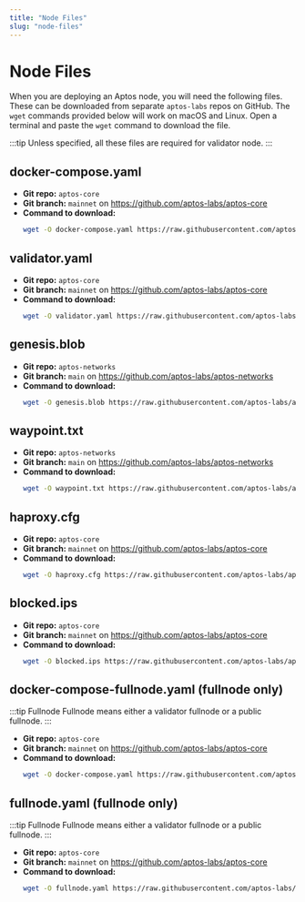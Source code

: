 ```yaml
---
title: "Node Files"
slug: "node-files"
---
```


# Node Files

When you are deploying an Aptos node, you will need the following files. These can be downloaded from separate `aptos-labs` repos on GitHub. The `wget` commands provided below will work on macOS and Linux. Open a terminal and paste the `wget` command to download the file. 

:::tip Unless specified, all these files are required for validator node.
:::

## docker-compose.yaml

- **Git repo:** `aptos-core`
- **Git branch:** `mainnet` on https://github.com/aptos-labs/aptos-core
- **Command to download:**
    ```bash
    wget -O docker-compose.yaml https://raw.githubusercontent.com/aptos-labs/aptos-core/mainnet/docker/compose/aptos-node/docker-compose.yaml
    ```

## validator.yaml

- **Git repo:** `aptos-core`
- **Git branch:** `mainnet` on https://github.com/aptos-labs/aptos-core
- **Command to download:**
  ```bash
  wget -O validator.yaml https://raw.githubusercontent.com/aptos-labs/aptos-core/mainnet/docker/compose/aptos-node/validator.yaml
  ```

## genesis.blob 

- **Git repo:** `aptos-networks`
- **Git branch:** `main` on https://github.com/aptos-labs/aptos-networks
- **Command to download:**
  ```bash
  wget -O genesis.blob https://raw.githubusercontent.com/aptos-labs/aptos-networks/main/premainnet/genesis.blob
  ```

## waypoint.txt

- **Git repo:** `aptos-networks`
- **Git branch:** `main` on https://github.com/aptos-labs/aptos-networks
- **Command to download:**
  ```bash
  wget -O waypoint.txt https://raw.githubusercontent.com/aptos-labs/aptos-networks/main/premainnet/waypoint.txt
  ```

## haproxy.cfg

- **Git repo:** `aptos-core`
- **Git branch:** `mainnet` on https://github.com/aptos-labs/aptos-core
- **Command to download:**
  ```bash
  wget -O haproxy.cfg https://raw.githubusercontent.com/aptos-labs/aptos-core/mainnet/docker/compose/aptos-node/haproxy.cfg
  ```

## blocked.ips 

- **Git repo:** `aptos-core`
- **Git branch:** `mainnet` on https://github.com/aptos-labs/aptos-core
- **Command to download:**
  ```bash
  wget -O blocked.ips https://raw.githubusercontent.com/aptos-labs/aptos-core/mainnet/docker/compose/aptos-node/blocked.ips
  ```

## docker-compose-fullnode.yaml (fullnode only)

:::tip Fullnode 
Fullnode means either a validator fullnode or a public fullnode.
:::

- **Git repo:** `aptos-core`
- **Git branch:** `mainnet` on https://github.com/aptos-labs/aptos-core
- **Command to download:**
  ```bash
  wget -O docker-compose.yaml https://raw.githubusercontent.com/aptos-labs/aptos-core/mainnet/docker/compose/aptos-node/docker-compose-fullnode.yaml
  ```

## fullnode.yaml (fullnode only)

:::tip Fullnode 
Fullnode means either a validator fullnode or a public fullnode.
:::

- **Git repo:** `aptos-core`
- **Git branch:** `mainnet` on https://github.com/aptos-labs/aptos-core
- **Command to download:**
  ```bash
  wget -O fullnode.yaml https://raw.githubusercontent.com/aptos-labs/aptos-core/mainnet/docker/compose/aptos-node/fullnode.yaml
  ```
